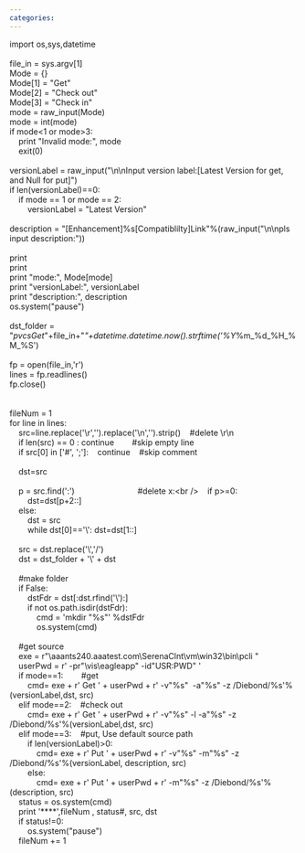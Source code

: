```yaml
---
categories: 
---
```

import os,sys,datetime<br /><br />file_in = sys.argv[1]<br />Mode = {}<br />Mode[1] = "Get"<br />Mode[2] = "Check out"<br />Mode[3] = "Check in"<br />mode = raw_input(Mode)<br />mode = int(mode)<br />if mode&lt;1 or mode&gt;3:<br />&nbsp;&nbsp; &nbsp;print "Invalid mode:", mode<br />&nbsp;&nbsp; &nbsp;exit(0)<br />&nbsp;&nbsp; &nbsp;<br />versionLabel = raw_input("\n\nInput version label:[Latest Version for get, and Null for put]")<br />if len(versionLabel)==0:<br />&nbsp;&nbsp; &nbsp;if mode == 1 or mode == 2:<br />&nbsp;&nbsp; &nbsp;&nbsp;&nbsp; &nbsp;versionLabel = "Latest Version"<br />&nbsp;&nbsp; &nbsp;<br />description = "[Enhancement]%s[Compatiblilty]Link"%(raw_input("\n\npls input description:"))<br /><br />print<br />print&nbsp;&nbsp; &nbsp;&nbsp;&nbsp; &nbsp;<br />print "mode:", Mode[mode]<br />print "versionLabel:", versionLabel<br />print "description:", description<br />os.system("pause")<br /><br />dst_folder = "_pvcsGet_"+file_in+"_"+datetime.datetime.now().strftime('%Y_%m_%d_%H_%M_%S')<br /><br />fp = open(file_in,'r')<br />lines = fp.readlines()<br />fp.close()<br /><br /><br />fileNum = 1<br />for line in lines:<br />&nbsp;&nbsp; &nbsp;src=line.replace('\r','').replace('\n','').strip()&nbsp;&nbsp; &nbsp;#delete \r\n<br />&nbsp;&nbsp; &nbsp;if len(src) == 0 : continue&nbsp;&nbsp; &nbsp;&nbsp;&nbsp; &nbsp;#skip empty line<br />&nbsp;&nbsp; &nbsp;if src[0] in ['#', ';']:&nbsp;&nbsp; &nbsp;continue&nbsp;&nbsp; &nbsp;#skip comment<br />&nbsp;&nbsp; &nbsp;<br />&nbsp;&nbsp; &nbsp;dst=src<br />&nbsp;&nbsp; &nbsp;<br />&nbsp;&nbsp; &nbsp;p = src.find(':')&nbsp;&nbsp; &nbsp;&nbsp;&nbsp; &nbsp;&nbsp;&nbsp; &nbsp;&nbsp;&nbsp; &nbsp;&nbsp;&nbsp; &nbsp;&nbsp;&nbsp; &nbsp;&nbsp;&nbsp; &nbsp;#delete x:\<br />&nbsp;&nbsp; &nbsp;if p&gt;=0: <br />&nbsp;&nbsp; &nbsp;&nbsp;&nbsp; &nbsp;dst=dst[p+2::]<br />&nbsp;&nbsp; &nbsp;else:<br />&nbsp;&nbsp; &nbsp;&nbsp;&nbsp; &nbsp;dst = src<br />&nbsp;&nbsp; &nbsp;&nbsp;&nbsp; &nbsp;while dst[0]=='\\': dst=dst[1::]<br />&nbsp;&nbsp; &nbsp;&nbsp;&nbsp; &nbsp;<br />&nbsp;&nbsp; &nbsp;src = dst.replace('\\','/')<br />&nbsp;&nbsp; &nbsp;dst = dst_folder + '\\' + dst<br />&nbsp;&nbsp; &nbsp;<br />&nbsp;&nbsp; &nbsp;#make folder<br />&nbsp;&nbsp; &nbsp;if False:<br />&nbsp;&nbsp; &nbsp;&nbsp;&nbsp; &nbsp;dstFdr = dst[:dst.rfind('\\'):]<br />&nbsp;&nbsp; &nbsp;&nbsp;&nbsp; &nbsp;if not os.path.isdir(dstFdr):<br />&nbsp;&nbsp; &nbsp;&nbsp;&nbsp; &nbsp;&nbsp;&nbsp; &nbsp;cmd = 'mkdir "%s"' %dstFdr<br />&nbsp;&nbsp; &nbsp;&nbsp;&nbsp; &nbsp;&nbsp;&nbsp; &nbsp;os.system(cmd)<br /><br />&nbsp;&nbsp; &nbsp;#get source<br />&nbsp;&nbsp; &nbsp;exe = r"\\aaants240.aaatest.com\SerenaClnt\vm\win32\bin\pcli "<br />&nbsp;&nbsp; &nbsp;userPwd = r' -pr"\\vis\eagleapp" -id"USR:PWD" '<br />&nbsp;&nbsp; &nbsp;if mode==1:&nbsp;&nbsp; &nbsp;&nbsp;&nbsp; &nbsp;#get<br />&nbsp;&nbsp; &nbsp;&nbsp;&nbsp; &nbsp;cmd= exe + r' Get ' + userPwd + r' -v"%s"&nbsp; -a"%s" -z /Diebond/%s'%(versionLabel,dst, src)<br />&nbsp;&nbsp; &nbsp;elif mode==2:&nbsp;&nbsp; &nbsp;#check out<br />&nbsp;&nbsp; &nbsp;&nbsp;&nbsp; &nbsp;cmd= exe + r' Get ' + userPwd + r' -v"%s" -l -a"%s" -z /Diebond/%s'%(versionLabel,dst, src)<br />&nbsp;&nbsp; &nbsp;elif mode==3:&nbsp;&nbsp; &nbsp;#put, Use default source path<br />&nbsp;&nbsp; &nbsp;&nbsp;&nbsp; &nbsp;if len(versionLabel)&gt;0:<br />&nbsp;&nbsp; &nbsp;&nbsp;&nbsp; &nbsp;&nbsp;&nbsp; &nbsp;cmd= exe + r' Put ' + userPwd + r' -v"%s" -m"%s" -z /Diebond/%s'%(versionLabel, description, src)<br />&nbsp;&nbsp; &nbsp;&nbsp;&nbsp; &nbsp;else:<br />&nbsp;&nbsp; &nbsp;&nbsp;&nbsp; &nbsp;&nbsp;&nbsp; &nbsp;cmd= exe + r' Put ' + userPwd + r' -m"%s" -z /Diebond/%s'%(description, src)<br />&nbsp;&nbsp; &nbsp;status = os.system(cmd)<br />&nbsp;&nbsp; &nbsp;print '****',fileNum , status#, src, dst<br />&nbsp;&nbsp; &nbsp;if status!=0:<br />&nbsp;&nbsp; &nbsp;&nbsp;&nbsp; &nbsp;os.system("pause")<br />&nbsp;&nbsp; &nbsp;fileNum += 1<br />